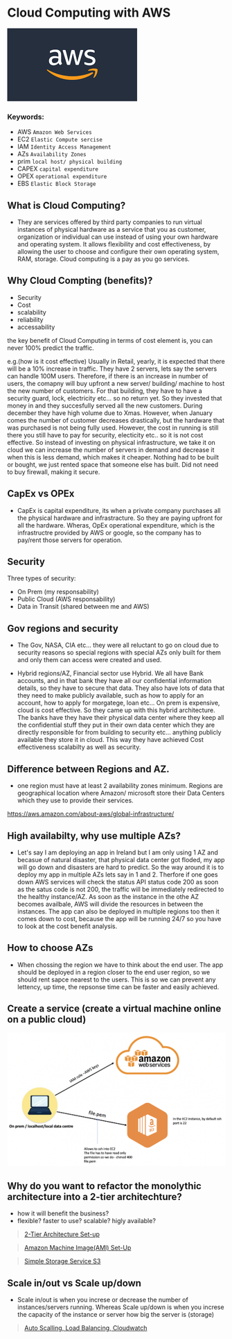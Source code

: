# Cloud Computing with AWS 

![](images/download.png)

### Keywords:
- AWS `Amazon Web Services`
- EC2 `Elastic Compute sercise`
- IAM `Identity Access Management`
- AZs `Availability Zones`
- prim `local host/ physical building`
- CAPEX `capital expenditure`
- OPEX `operational expenditure`
- EBS `Elastic Block Storage`

## What is Cloud Computing?
- They are services offered by third party companies to run virtual instances of physical hardware as a service that you as customer, organization or individual can use instead of using your own hardware and operating system. It allows flexibility and cost effectiveness, by allowing the user to choose and configure their own operating system, RAM, storage. Cloud computing is a pay as you go services.
## Why Cloud Compting (benefits)?

- Security 
- Cost
- scalability 
- reliability 
- accessability

the key benefit of Cloud Computing in terms of cost element is, you can never 100% predict the traffic.

e.g.(how is it cost effective)
Usually in Retail, yearly, it is expected that there will be a 10% increase in traffic. They have 2 servers, lets say the servers can handle 100M users. Therefore, if there is an increase in number of users, the comapny will buy upfront a new server/ building/ machine to host the new number of customers. For that building, they have to have a security guard, lock, electricity etc... so no return yet. So they invested that money in and they succesfully served all the new customers. During december they have high volume due to Xmas. However, when January comes the number of customer decreases drastically, but the hardware that was purchased is not being fully used. However, the cost in running is still there you still have to pay for security, electicity etc.. so it is not cost effective. So instead of investing on physical infrastructure, we take it on cloud we can increase the number of servers in demand and decrease it when this is less demand, which makes it cheaper. Nothing had to be built or bought, we just rented space that someone else has built.
Did not need to buy firewall, making it secure.

## CapEx vs OPEx
- CapEx is capital expenditure, its when a private company purchases all the physical hardware and infrastracture. So they are paying upfront for all the hardware. Wheras, OpEx operational expenditure, which is the infrastructre provided by AWS or google, so the company has to pay/rent those servers for operation.

## Security
Three types of security:
- On Prem (my responsability)
- Public Cloud (AWS responsability)
- Data in Transit (shared between me and AWS)

## Gov regions and security
- The Gov, NASA, CIA etc... they were all reluctant to go on cloud due to security reasons so special regions with special AZs only built for them and only them can access were created and used.

- Hybrid regions/AZ, Financial sector use Hybrid. We all have Bank accounts, and in that bank they have all our confidential information details, so they have to secure that data. They also have lots of data that they need to make publicly available, such as how to apply for an account, how to apply for morgatege, loan etc... On prem is expensive, cloud is cost effective. So they came up with this hybrid architecture. The banks have they have their physical data center where they keep all the confidential stuff they put in their own data center which they are directly responsible for from building to security etc... anything publicly available they store it in cloud. This way they have achieved Cost effectiveness scalabilty as well as security.

## Difference between Regions and AZ.
- one region must have at least 2 availability zones minimum. Regions are geographical location where Amazon/ microsoft store their Data Centers which they use to provide their services. 

https://aws.amazon.com/about-aws/global-infrastructure/

## High availabilty, why use multiple AZs?
- Let's say I am deploying an app in Ireland but I am only using 1 AZ and becasue of natural disaster, that physical data center got floded, my app will go down and disasters are hard to predict. So the way around it is to deploy my app in multiple AZs lets say in 1 and 2. Therfore if one goes down AWS services will check the status API status code 200 as soon as the satus code is not 200, the  traffic will be immediately redirected to the healthy instance/AZ. As soon as the instance in the othe AZ becomes availbale, AWS will divide the resources in between the instances. The app can also be deployed in multiple regions too then it comes down to cost, because the app will be running 24/7 so you have to look at the cost benefit analysis.

## How to choose AZs
- When chossing the region we have to think about the end user. The app should be deployed in a region closer to the end user region, so we should rent sapce nearest to the users. This is so we can prevent any lettency, up time, the repsonse time can be faster and easily achieved.

## Create a service (create a virtual machine online on a public cloud) 


![](images/AWS.png)

## Why do you want to refactor the monolythic architecture into a 2-tier architechture?
- how it will benefit the business?
- flexible? faster to use? scalable? higly available?

>[2-Tier Architecture Set-up](EC2_set_up.md) 

>[Amazon Machine Image(AMI) Set-Up](AMI_set_up.md)

>[Simple Storage Service S3](S3.md)

## Scale in/out vs Scale up/down
- Scale in/out is when you increse or decrease the number of instances/servers running. Whereas Scale up/down is when you increse the capacity of the instance or server how big the server is (storage)

>[Auto Scalling, Load Balancing, Cloudwatch](ASG_LB_cloudwatch.md)


